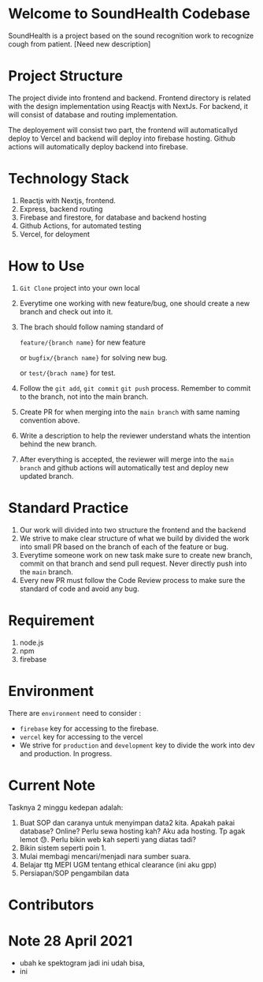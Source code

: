 # Welcome to SoundHealth Codebase

SoundHealth is a project based on the sound recognition work to recognize cough from patient. [Need new description]

# Project Structure 
The project divide into frontend and backend. Frontend directory is related with the design implementation using Reactjs with NextJs. For backend, it will consist of database and routing implementation. 

The deployement will consist two part, the frontend will automaticallyd deploy to Vercel and backend will deploy into firebase hosting. Github actions will automatically deploy backend into firebase. 

# Technology Stack
1. Reactjs with Nextjs, frontend. 
2. Express, backend routing 
3. Firebase and firestore, for database and backend hosting
4. Github Actions, for automated testing
5. Vercel, for deloyment


# How to Use
1. `Git Clone` project into your own local 
2. Everytime one working with new feature/bug, one should create a new branch and check out into it. 
3. The brach should follow naming standard of 
    
    `feature/{branch name}` for new feature 
    
    or `bugfix/{branch name}` for solving new bug.
    
    or `test/{brach name}` for test.
4. Follow the `git add`, `git commit` `git push` process. Remember to commit to the branch, not into the main branch.  
5. Create PR for when merging into the `main branch` with same naming convention above. 
6. Write a description to help the reviewer understand whats the intention behind the new branch.
7. After everything is accepted, the reviewer will merge into the `main branch` and github actions will automatically test and deploy new updated branch. 

# Standard Practice
1. Our work will divided into two structure the frontend and the backend
2. We strive to make clear structure of what we build by divided the work into small PR based on the branch of each of the feature or bug. 
3. Everytime someone work on new task make sure to create new branch, commit on that branch and send pull request. Never directly push into the `main` branch. 
4. Every new PR must follow the Code Review process to make sure the standard of code and avoid any bug.

# Requirement 
1. node.js
2. npm
3. firebase

# Environment 
There are `environment` need to consider : 
- `firebase` key for accessing to the firebase.
- `vercel` key for accessing to the vercel
- We strive for `production` and `development` key to divide the work into dev and production. In progress. 


# Current Note 
Tasknya 2 minggu kedepan adalah:
1. Buat SOP dan caranya untuk menyimpan data2 kita. Apakah pakai database? Online? Perlu sewa hosting kah? Aku ada hosting. Tp agak lemot 😓. Perlu bikin web kah seperti yang diatas tadi?
2. Bikin sistem seperti poin 1.
3. Mulai membagi mencari/menjadi nara sumber suara.
4. Belajar ttg MEPI UGM tentang ethical clearance (ini aku gpp)
5. Persiapan/SOP pengambilan data

# Contributors


# Note 28 April 2021
- ubah ke spektogram jadi ini udah bisa, 
- ini